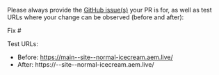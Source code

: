 Please always provide the [GitHub issue(s)](../issues) your PR is for, as well as test URLs where your change can be observed (before and after):

Fix #<gh-issue-id>

Test URLs:
- Before: https://main--site--normal-icecream.aem.live/
- After: https://<branch>--site--normal-icecream.aem.live/
